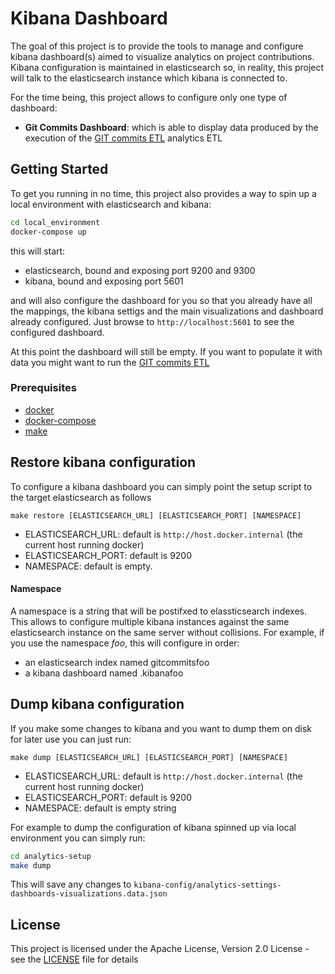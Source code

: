 # Kibana Dashboard

The goal of this project is to provide the tools to manage and configure kibana dashboard(s)
aimed to visualize analytics on project contributions.
Kibana configuration is maintained in elasticsearch so, in reality, this project will talk to the elasticsearch
instance which kibana is connected to.

For the time being, this project allows to configure only one type of dashboard:

* **Git Commits Dashboard**:
which is able to display data produced by the execution of the [GIT commits ETL](https://github.com/GerritCodeReview/apps_analytics-etl#git-commits) analytics ETL
 

## Getting Started

To get you running in no time, this project also provides a way to spin up a local environment with elasticsearch and kibana:

```bash
cd local_environment
docker-compose up

```

this will start:
* elasticsearch, bound and exposing port 9200 and 9300
* kibana, bound and exposing port 5601

and will also configure the dashboard for you so that you already have all the mappings, the kibana settigs and the main visualizations and dashboard already configured.
Just browse to `http://localhost:5601` to see the configured dashboard.

At this point the dashboard will still be empty.
If you want to populate it with data you might want to run the [GIT commits ETL](https://github.com/GerritCodeReview/apps_analytics-etl#git-commits)

### Prerequisites

* [docker](https://www.docker.com/)
* [docker-compose](https://docs.docker.com/compose/)
* [make](https://www.gnu.org/software/make/)

## Restore kibana configuration
To configure a kibana dashboard you can simply point the setup script to the target elasticsearch as follows

```make restore [ELASTICSEARCH_URL] [ELASTICSEARCH_PORT] [NAMESPACE]```

* ELASTICSEARCH_URL: default is `http://host.docker.internal` (the current host running docker)
* ELASTICSEARCH_PORT: default is 9200
* NAMESPACE: default is empty.

#### Namespace
A namespace is a string that will be postifxed to elassticsearch indexes.
This allows to configure multiple kibana instances against the same elasticsearch instance on the same server without collisions.
For example, if you use the namespace _foo_, this will configure in order:

* an elasticsearch index named gitcommitsfoo
* a kibana dashboard named .kibanafoo

## Dump kibana configuration

If you make some changes to kibana and you want to dump them on disk for later use you can
just run:

```make dump [ELASTICSEARCH_URL] [ELASTICSEARCH_PORT] [NAMESPACE]```

* ELASTICSEARCH_URL: default is `http://host.docker.internal` (the current host running docker)
* ELASTICSEARCH_PORT: default is 9200
* NAMESPACE: default is empty string

For example to dump the configuration of kibana spinned up via local environment you can simply run:
```bash
cd analytics-setup
make dump
```

This will save any changes to ```kibana-config/analytics-settings-dashboards-visualizations.data.json```

## License

This project is licensed under the Apache License, Version 2.0 License - see the [LICENSE](LICENSE) file for details
